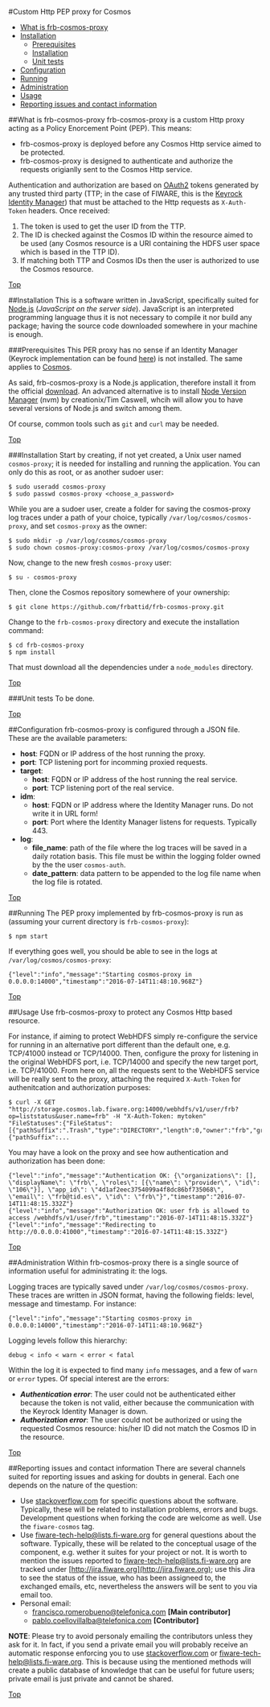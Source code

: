 #<a name="top"></a>Custom Http PEP proxy for Cosmos

* [What is frb-cosmos-proxy](#whatis)
* [Installation](#maininstall)
    * [Prerequisites](#prerequisites)
    * [Installation](#installation)
    * [Unit tests](#unittests)
* [Configuration](#configuration)
* [Running](#running)
* [Administration](#administration)
* [Usage](#usage)
* [Reporting issues and contact information](#contact)

##<a name="whatis"></a>What is frb-cosmos-proxy
frb-cosmos-proxy is a custom Http proxy acting as a Policy Enorcement Point (PEP). This means:

* frb-cosmos-proxy is deployed before any Cosmos Http service aimed to be protected.
* frb-cosmos-proxy is designed to authenticate and authorize the requests origianlly sent to the Cosmos Http service.

Authentication and authorization are based on [OAuth2](http://oauth.net/2/) tokens generated by any trusted third party (TTP; in the case of FIWARE, this is the [Keyrock Identity Manager](http://catalogue.fiware.org/enablers/identity-management-keyrock)) that must be attached to the Http requests as `X-Auth-Token` headers. Once received:

1. The token is used to get the user ID from the TTP.
2. The ID is checked against the Cosmos ID within the resource aimed to be used (any Cosmos resource is a URI containing the HDFS user space which is based in the TTP ID).
3. If matching both TTP and Cosmos IDs then the user is authorized to use the Cosmos resource.

[Top](#top)

##<a name="maininstall"></a>Installation
This is a software written in JavaScript, specifically suited for [Node.js](https://nodejs.org) (<i>JavaScript on the server side</i>). JavaScript is an interpreted programming language thus it is not necessary to compile it nor build any package; having the source code downloaded somewhere in your machine is enough.

###<a name="prerequisites"></a>Prerequisites
This PER proxy has no sense if an Identity Manager (Keyrock implementation can be found [here](http://catalogue.fiware.org/enablers/identity-management-keyrock)) is not installed. The same applies to [Cosmos](http://catalogue.fiware.org/enablers/bigdata-analysis-cosmos).

As said, frb-cosmos-proxy is a Node.js application, therefore install it from the official [download](https://nodejs.org/download/). An advanced alternative is to install [Node Version Manager](https://github.com/creationix/nvm) (nvm) by creationix/Tim Caswell, whcih will allow you to have several versions of Node.js and switch among them.

Of course, common tools such as `git` and `curl` may be needed.

[Top](#top)

###<a name="installation"></a>Installation
Start by creating, if not yet created, a Unix user named `cosmos-proxy`; it is needed for installing and running the application. You can only do this as root, or as another sudoer user:

    $ sudo useradd cosmos-proxy
    $ sudo passwd cosmos-proxy <choose_a_password>
    
While you are a sudoer user, create a folder for saving the cosmos-proxy log traces under a path of your choice, typically `/var/log/cosmos/cosmos-proxy`, and set `cosmos-proxy` as the owner:

    $ sudo mkdir -p /var/log/cosmos/cosmos-proxy
    $ sudo chown cosmos-proxy:cosmos-proxy /var/log/cosmos/cosmos-proxy

Now, change to the new fresh `cosmos-proxy` user:

    $ su - cosmos-proxy

Then, clone the Cosmos repository somewhere of your ownership:

    $ git clone https://github.com/frbattid/frb-cosmos-proxy.git
    
Change to the `frb-cosmos-proxy` directory and execute the installation command:

    $ cd frb-cosmos-proxy
    $ npm install
    
That must download all the dependencies under a `node_modules` directory.

[Top](#top)

###<a name="unittests"></a>Unit tests
To be done.

[Top](#top)

##<a name="configuration"></a>Configuration
frb-cosmos-proxy is configured through a JSON file. These are the available parameters:

* **host**: FQDN or IP address of the host running the proxy.
* **port**: TCP listening port for incomming proxied requests.
* **target**:
    * **host**: FQDN or IP address of the host running the real service.
    * **port**: TCP listening port of the real service.
* **idm**:
    * **host**: FQDN or IP address where the Identity Manager runs. Do not write it in URL form!
    * **port**: Port where the Identity Manager listens for requests. Typically 443.
* **log**:
    * **file_name**: path of the file where the log traces will be saved in a daily rotation basis. This file must be within the logging folder owned by the the user `cosmos-auth`.
    * **date_pattern**: data pattern to be appended to the log file name when the log file is rotated.

[Top](#top)

##<a name="running"></a>Running
The PEP proxy implemented by frb-cosmos-proxy is run as (assuming your current directory is `frb-cosmos-proxy`):

    $ npm start
    
If everything goes well, you should be able to see in the logs at `/var/log/cosmos/cosmos-proxy`:

    {"level":"info","message":"Starting cosmos-proxy in 0.0.0.0:14000","timestamp":"2016-07-14T11:48:10.968Z"}
    
[Top](#top)

##<a name="usage"></a>Usage
Use frb-cosmos-proxy to protect any Cosmos Http based resource.

For instance, if aiming to protect WebHDFS simply re-configure the service for running in an alternative port different than the default one, e.g. TCP/41000 instead or TCP/14000. Then, configure the proxy for listening in the original WebHDFS port, i.e. TCP/14000 and specify the new target port, i.e. TCP/41000. From here on, all the requests sent to the WebHDFS service will be really sent to the proxy, attaching the required `X-Auth-Token` for authenitcation and authorization purposes:

    $ curl -X GET "http://storage.cosmos.lab.fiware.org:14000/webhdfs/v1/user/frb?op=liststatus&user.name=frb" -H "X-Auth-Token: mytoken"
    "FileStatuses":{"FileStatus":[{"pathSuffix":".Trash","type":"DIRECTORY","length":0,"owner":"frb","group":"frb","permission":"700","accessTime":0,"modificationTime":1468519200094,"blockSize":0,"replication":0},{"pathSuffix":...

You may have a look on the proxy and see how authentication and authorization has been done:

    {"level":"info","message":"Authentication OK: {\"organizations\": [], \"displayName\": \"frb\", \"roles\": [{\"name\": \"provider\", \"id\": \"106\"}], \"app_id\": \"4d1af2eec3754099a4f8dc86bf735068\", \"email\": \"frb@tid.es\", \"id\": \"frb\"}","timestamp":"2016-07-14T11:48:15.332Z"}
    {"level":"info","message":"Authorization OK: user frb is allowed to access /webhdfs/v1/user/frb","timestamp":"2016-07-14T11:48:15.332Z"}
    {"level":"info","message":"Redirecting to http://0.0.0.0:41000","timestamp":"2016-07-14T11:48:15.332Z"} 
 
[Top](#top)

##<a name="administration"></a>Administration
Within frb-cosmos-proxy there is a single source of information useful for administrating it: the logs.

Logging traces are typically saved under `/var/log/cosmos/cosmos-proxy`. These traces are written in JSON format, having the following fields: level, message and timestamp. For instance:

    {"level":"info","message":"Starting cosmos-proxy in 0.0.0.0:14000","timestamp":"2016-07-14T11:48:10.968Z"}

Logging levels follow this hierarchy:

    debug < info < warn < error < fatal
    
Within the log it is expected to find many `info` messages, and a few of `warn` or `error` types. Of special interest are the errors:

* ***Authentication error***: The user could not be authenticated either because the token is not valid, either because the communication with the Keyrock Identity Manager is down.
* ***Authorization error***: The user could not be authorized or using the requested Cosmos resource: his/her ID did not match the Cosmos ID in the resource.

[Top](#top)

##<a name="contact"></a>Reporting issues and contact information
There are several channels suited for reporting issues and asking for doubts in general. Each one depends on the nature of the question:

* Use [stackoverflow.com](http://stackoverflow.com) for specific questions about the software. Typically, these will be related to installation problems, errors and bugs. Development questions when forking the code are welcome as well. Use the `fiware-cosmos` tag.
* Use [fiware-tech-help@lists.fi-ware.org](mailto:fiware-tech-help@lists.fi-ware.org) for general questions about the software. Typically, these will be related to the conceptual usage of the component, e.g. wether it suites for your project or not. It is worth to mention the issues reported to [fiware-tech-help@lists.fi-ware.org](mailto:fiware-tech-help@lists.fi-ware.org) are tracked under [http://jira.fiware.org](http://jira.fiware.org); use this Jira to see the status of the issue, who has been assigneed to, the exchanged emails, etc, nevertheless the answers will be sent to you via email too.
* Personal email:
    * [francisco.romerobueno@telefonica.com](mailto:francisco.romerobueno@telefonica.com) **[Main contributor]**
    * [pablo.coellovillalba@telefonica.com](mailto:pablo.coellovillalba@telefonica.com) **[Contributor]**

**NOTE**: Please try to avoid personaly emailing the contributors unless they ask for it. In fact, if you send a private email you will probably receive an automatic response enforcing you to use [stackoverflow.com](stackoverflow.com) or [fiware-tech-help@lists.fi-ware.org](mailto:fiware-tech-help@lists.fi-ware.org). This is because using the mentioned methods will create a public database of knowledge that can be useful for future users; private email is just private and cannot be shared.

[Top](#top)
